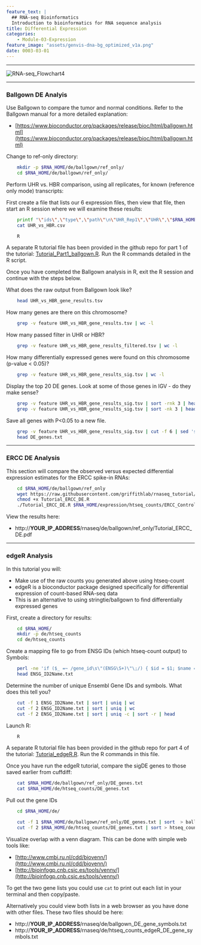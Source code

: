 ```yaml
---
feature_text: |
  ## RNA-seq Bioinformatics
  Introduction to bioinformatics for RNA sequence analysis
title: Differential Expression
categories:
    - Module-03-Expression
feature_image: "assets/genvis-dna-bg_optimized_v1a.png"
date: 0003-03-01
---
```


***

![RNA-seq_Flowchart4](/assets/module_3/RNA-seq_Flowchart4.png)

***

### Ballgown DE Analyis
Use Ballgown to compare the tumor and normal conditions. Refer to the Ballgown manual for a more detailed explanation:

* [https://www.bioconductor.org/packages/release/bioc/html/ballgown.html](https://www.bioconductor.org/packages/release/bioc/html/ballgown.html) 

Change to ref-only directory:
```bash
    mkdir -p $RNA_HOME/de/ballgown/ref_only/
    cd $RNA_HOME/de/ballgown/ref_only/
```
Perform UHR vs. HBR comparison, using all replicates, for known (reference only mode) transcripts:

First create a file that lists our 6 expression files, then view that file, then start an R session where we will examine these results:
```bash
    printf "\"ids\",\"type\",\"path\"\n\"UHR_Rep1\",\"UHR\",\"$RNA_HOME/expression/stringtie/ref_only/UHR_Rep1\"\n\"UHR_Rep2\",\"UHR\",\"$RNA_HOME/expression/stringtie/ref_only/UHR_Rep2\"\n\"UHR_Rep3\",\"UHR\",\"$RNA_HOME/expression/stringtie/ref_only/UHR_Rep3\"\n\"HBR_Rep1\",\"HBR\",\"$RNA_HOME/expression/stringtie/ref_only/HBR_Rep1\"\n\"HBR_Rep2\",\"HBR\",\"$RNA_HOME/expression/stringtie/ref_only/HBR_Rep2\"\n\"HBR_Rep3\",\"HBR\",\"$RNA_HOME/expression/stringtie/ref_only/HBR_Rep3\"\n" > UHR_vs_HBR.csv
    cat UHR_vs_HBR.csv

    R
```
A separate R tutorial file has been provided in the github repo for part 1 of the tutorial: [Tutorial_Part1_ballgown.R](https://github.com/griffithlab/rnaseq_tutorial/blob/master/scripts/Tutorial_Part1_ballgown.R). Run the R commands detailed in the R script.

Once you have completed the Ballgown analysis in R, exit the R session and continue with the steps below.

What does the raw output from Ballgown look like?
```bash
    head UHR_vs_HBR_gene_results.tsv
```
How many genes are there on this chromosome?
```bash
    grep -v feature UHR_vs_HBR_gene_results.tsv | wc -l
```
How many passed filter in UHR or HBR?
```bash
    grep -v feature UHR_vs_HBR_gene_results_filtered.tsv | wc -l
```
How many differentially expressed genes were found on this chromosome (p-value < 0.05)?
```bash
    grep -v feature UHR_vs_HBR_gene_results_sig.tsv | wc -l
```
Display the top 20 DE genes. Look at some of those genes in IGV - do they make sense?
```bash
    grep -v feature UHR_vs_HBR_gene_results_sig.tsv | sort -rnk 3 | head -n 20 #Higher abundance in UHR
    grep -v feature UHR_vs_HBR_gene_results_sig.tsv | sort -nk 3 | head -n 20 #Higher abundance in HBR
```
Save all genes with P<0.05 to a new file.
```bash
    grep -v feature UHR_vs_HBR_gene_results_sig.tsv | cut -f 6 | sed 's/\"//g' > DE_genes.txt
    head DE_genes.txt
```
***

### ERCC DE Analysis
This section will compare the observed versus expected differential expression estimates for the ERCC spike-in RNAs:
```bash
    cd $RNA_HOME/de/ballgown/ref_only
    wget https://raw.githubusercontent.com/griffithlab/rnaseq_tutorial/master/scripts/Tutorial_ERCC_DE.R
    chmod +x Tutorial_ERCC_DE.R
    ./Tutorial_ERCC_DE.R $RNA_HOME/expression/htseq_counts/ERCC_Controls_Analysis.txt $RNA_HOME/de/ballgown/ref_only/UHR_vs_HBR_gene_results.tsv
```
View the results here:

* http://**YOUR_IP_ADDRESS**/rnaseq/de/ballgown/ref_only/Tutorial_ERCC_DE.pdf

***

### edgeR Analysis
In this tutorial you will:

* Make use of the raw counts you generated above using htseq-count
* edgeR is a bioconductor package designed specifically for differential expression of count-based RNA-seq data
* This is an alternative to using stringtie/ballgown to find differentially expressed genes

First, create a directory for results:
```bash
    cd $RNA_HOME/
    mkdir -p de/htseq_counts
    cd de/htseq_counts
```
Create a mapping file to go from ENSG IDs (which htseq-count output) to Symbols:
```bash
    perl -ne 'if ($_ =~ /gene_id\s\"(ENSG\S+)\"\;/) { $id = $1; $name = undef; if ($_ =~ /gene_name\s\"(\S+)"\;/) { $name = $1; }; }; if ($id && $name) {print "$id\t$name\n";} if ($_=~/gene_id\s\"(ERCC\S+)\"/){print "$1\t$1\n";}' $RNA_REF_GTF | sort | uniq > ENSG_ID2Name.txt
    head ENSG_ID2Name.txt
```
Determine the number of unique Ensembl Gene IDs and symbols. What does this tell you?
```bash
    cut -f 1 ENSG_ID2Name.txt | sort | uniq | wc
    cut -f 2 ENSG_ID2Name.txt | sort | uniq | wc
    cut -f 2 ENSG_ID2Name.txt | sort | uniq -c | sort -r | head
```
Launch R:
```bash
    R
```
A separate R tutorial file has been provided in the github repo for part 4 of the tutorial: [Tutorial_edgeR.R](https://github.com/griffithlab/rnaseq_tutorial/blob/master/scripts/Tutorial_edgeR.R). Run the R commands in this file.

Once you have run the edgeR tutorial, compare the sigDE genes to those saved earlier from cuffdiff:
```bash
    cat $RNA_HOME/de/ballgown/ref_only/DE_genes.txt
    cat $RNA_HOME/de/htseq_counts/DE_genes.txt
```
Pull out the gene IDs
```bash
    cd $RNA_HOME/de/

    cut -f 1 $RNA_HOME/de/ballgown/ref_only/DE_genes.txt | sort  > ballgown_DE_gene_symbols.txt
    cut -f 2 $RNA_HOME/de/htseq_counts/DE_genes.txt | sort > htseq_counts_edgeR_DE_gene_symbols.txt
```
Visualize overlap with a venn diagram. This can be done with simple web tools like:

* [http://www.cmbi.ru.nl/cdd/biovenn/](http://www.cmbi.ru.nl/cdd/biovenn/)
* [http://bioinfogp.cnb.csic.es/tools/venny/](http://bioinfogp.cnb.csic.es/tools/venny/)

To get the two gene lists you could use `cat` to print out each list in your terminal and then copy/paste.

Alternatively you could view both lists in a web browser as you have done with other files. These two files should be here:

* http://**YOUR_IP_ADDRESS**/rnaseq/de/ballgown_DE_gene_symbols.txt
* http://**YOUR_IP_ADDRESS**/rnaseq/de/htseq_counts_edgeR_DE_gene_symbols.txt
